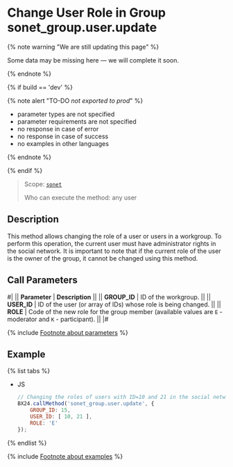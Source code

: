 # Change User Role in Group sonet_group.user.update

{% note warning "We are still updating this page" %}

Some data may be missing here — we will complete it soon.

{% endnote %}

{% if build == 'dev' %}

{% note alert "TO-DO _not exported to prod_" %}

- parameter types are not specified
- parameter requirements are not specified
- no response in case of error
- no response in case of success
- no examples in other languages

{% endnote %}

{% endif %}

> Scope: [`sonet`](../../scopes/permissions.md)
>
> Who can execute the method: any user

## Description

This method allows changing the role of a user or users in a workgroup. To perform this operation, the current user must have administrator rights in the social network. It is important to note that if the current role of the user is the owner of the group, it cannot be changed using this method.

## Call Parameters

#|
|| **Parameter** | **Description** ||
|| **GROUP_ID** | ID of the workgroup. ||
|| **USER_ID** | ID of the user (or array of IDs) whose role is being changed. ||
|| **ROLE** | Code of the new role for the group member (available values are `E` - moderator and `K` - participant). ||
|#

{% include [Footnote about parameters](../../../_includes/required.md) %}

## Example

{% list tabs %}

- JS

    ```js
    // Changing the roles of users with ID=10 and 21 in the social network group with ID=15 to moderators
    BX24.callMethod('sonet_group.user.update', {
        GROUP_ID: 15,
        USER_ID: [ 10, 21 ],
        ROLE: 'E'
    });
    ```

{% endlist %}

{% include [Footnote about examples](../../../_includes/examples.md) %}